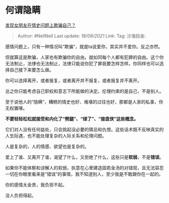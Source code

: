 # 何谓隐瞒

[发现女朋友在情史问题上欺骗自己？](https://www.zhihu.com/question/64661653/answer/2124953479)

> Author: #NellNell
> Last update: *18/09/2021*
> Link:
> Tag:
> 沙海拾金:

感情问题上，只有一种情况叫“欺骗”，就是ta说爱你，其实并不爱你。反之亦然。

但就算这是欺骗，人家也有欺骗你的自由。就如同每个人都有犯罪的自由。这个你无法制止，法律也无法制止，法律只能说你犯了罪我要怎样怎样。你同样也可以选择自己接下来要怎么做。

你可以选择离开，或者报复，或者离开并不报复，或者报复并不离开。

总之你只能考虑自己职权和意志下所能做的决定。伦理约束的是自己，不是别人。

至于说他人的“隐瞒”，糟糕的情史也好、难堪的过往也好，那都是人家的私事，你无权置喙。

**不要轻轻松松就接受和内化了“劈腿”、“绿了”、“接盘侠”这些概念。**

它们对人没有任何益处，只会挑起没必要的猜忌和仇恨。这些话术既不反映真实的人生际遇，也不能处理复杂的人际关系和伦理问题。

人是复杂的，人的情感、欲望也是复杂的。

爱上了谁、又离开了谁，渴望了什么，又拒绝了什么，这些只是**软弱**，不是**错误**。

如果你不能体察和谅解人的软弱，执意在心里建造固若金汤的对错观，且无法容忍一切在你眼里看来是“错误”的事情，我不知道别人，至少我是不敢跟你在一起的。

你的感情太金贵，我负担不起。

没人负担得起。
